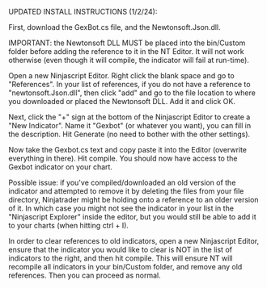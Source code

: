 UPDATED INSTALL INSTRUCTIONS (1/2/24):

First, download the GexBot.cs file, and the Newtonsoft.Json.dll.

IMPORTANT: the Newtonsoft DLL MUST be placed into the bin/Custom folder before adding the reference to it in the NT Editor. It will not work otherwise (even though it will compile, the indicator will fail at run-time).

Open a new Ninjascript Editor. Right click the blank space and go to "References". In your list of references, if you do not have a reference to "newtonsoft.Json.dll", then click "add" and go to the file location to where you downloaded or placed the Newtonsoft DLL. Add it and click OK.

Next, click the "+" sign at the bottom of the Ninjascript Editor to create a "New Indicator". Name it "Gexbot" (or whatever you want), you can fill in the description. Hit Generate (no need to bother with the other settings).

Now take the Gexbot.cs text and copy paste it into the Editor (overwrite everything in there). Hit compile. You should now have access to the Gexbot indicator on your chart.

Possible issue: if you've compiled/downloaded an old version of the indicator and attempted to remove it by deleting the files from your file directory, Ninjatrader might be holding onto a reference to an older version of it. In which case you might not see the indicator in your list in the "Ninjascript Explorer" inside the editor, but you would still be able to add it to your charts (when hitting ctrl + I).

In order to clear references to old indicators, open a new Ninjascript Editor, ensure that the indicator you would like to clear is NOT in the list of indicators to the right, and then hit compile. This will ensure NT will recompile all indicators in your bin/Custom folder, and remove any old references. Then you can proceed as normal.
